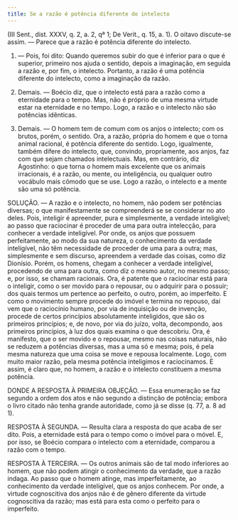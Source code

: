```yaml
---
title: Se a razão é potência diferente do intelecto
---
```


(III Sent., dist. XXXV, q. 2, a. 2, qª 1; De Verit., q. 15, a. 1).
  O oitavo discute-se assim. ― Parece que a razão é potência diferente do intelecto.  

1. ― Pois, foi dito: Quando queremos subir do que é inferior para o que é superior, primeiro nos ajuda o sentido, depois a imaginação, em seguida a razão e, por fim, o intelecto. Portanto, a razão é uma potência diferente do intelecto, como a imaginação da razão.  

2. Demais. ― Boécio diz, que o intelecto está para a razão como a eternidade para o tempo. Mas, não é próprio de uma mesma virtude estar na eternidade e no tempo. Logo, a razão e o intelecto não são potências idênticas.  

3. Demais. ― O homem tem de comum com os anjos o intelecto; com os brutos, porém, o sentido. Ora, a razão, própria do homem e que o torna animal racional, é potência diferente do sentido. Logo, igualmente, também difere do intelecto, que, convindo, propriamente, aos anjos, faz com que sejam chamados intelectuais.  Mas, em contrário, diz Agostinho: o que torna o homem mais excelente que os animais irracionais, é a razão, ou mente, ou inteligência, ou qualquer outro vocábulo mais cômodo que se use. Logo a razão, o intelecto e a mente são uma só potência.  

SOLUÇÃO. ― A razão e o intelecto, no homem, não podem ser potências diversas; o que manifestamente se compreenderá se se considerar no ato deles. Pois, inteligir é apreender, pura e simplesmente, a verdade inteligível; ao passo que raciocinar é proceder de uma para outra intelecção, para conhecer a verdade inteligível. Por onde, os anjos que possuem perfeitamente, ao modo da sua natureza, o conhecimento da verdade inteligível, não têm necessidade de proceder de uma para a outra; mas, simplesmente e sem discurso, apreendem a verdade das coisas, como diz Dionísio. Porém, os homens, chegam a conhecer a verdade inteligível, procedendo de uma para outra, como diz o mesmo autor, no mesmo passo; e, por isso, se chamam racionais. Ora, é patente que o raciocinar está para o inteligir, como o ser movido para o repousar, ou o adquirir para o possuir; dos quais termos um pertence ao perfeito, o outro, porém, ao imperfeito. E como o movimento sempre procede do imóvel e termina no repouso, daí vem que o raciocínio humano, por via de inquisição ou de invenção, procede de certos princípios absolutamente inteligidos, que são os primeiros princípios; e, de novo, por via do juízo, volta, decompondo, aos primeiros princípios, à luz dos quais examina o que descobriu. Ora, é manifesto, que o ser movido e o repousar, mesmo nas coisas naturais, não se reduzem a potências diversas, mas a uma só e mesma; pois, é pela mesma natureza que uma coisa se move e repousa localmente. Logo, com muito maior razão, pela mesma potência inteligimos e raciocinamos. E assim, é claro que, no homem, a razão e o intelecto constituem a mesma potência.  

DONDE A RESPOSTA À PRIMEIRA OBJEÇÃO. ― Essa enumeração se faz segundo a ordem dos atos e não segundo a distinção de potência; embora o livro citado não tenha grande autoridade, como já se disse (q. 77, a. 8 ad 1).
  

RESPOSTA À SEGUNDA. ― Resulta clara a resposta do que acaba de ser dito. Pois, a eternidade está para o tempo como o imóvel para o móvel. E, por isso, se Boécio compara o intelecto com a eternidade, comparou a razão com o tempo.  

RESPOSTA À TERCEIRA. ― Os outros animais são de tal modo inferiores ao homem, que não podem atingir o conhecimento da verdade, que a razão indaga. Ao passo que o homem atinge, mas imperfeitamente, ao conhecimento da verdade inteligível, que os anjos conhecem. Por onde, a virtude cognoscitiva dos anjos não é de gênero diferente da virtude cognoscitiva da razão; mas está para esta como o perfeito para o imperfeito.